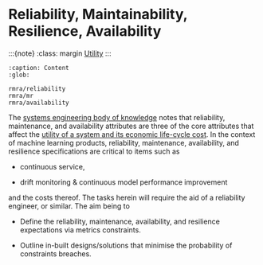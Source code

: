 <br>

# Reliability, Maintainability, Resilience, Availability


:::{note}
:class: margin
[Utility](https://www.oed.com/search/dictionary/?scope=Entries&q=utility)
:::


```{toctree}
:caption: Content
:glob:

rmra/reliability
rmra/mr
rmra/availability
```


The [systems engineering body of knowledge](https://sebokwiki.org/wiki/Guide_to_the_Systems_Engineering_Body_of_Knowledge_(SEBoK)) notes that reliability, maintenance, and availability attributes are three of the core attributes that affect the [utility of a system and its economic life-cycle cost](https://sebokwiki.org/wiki/System_Reliability,_Availability,_and_Maintainability).  In the context of machine learning products, reliability, maintenance, availability, and resilience specifications are critical to items such as

* continuous service,

* drift monitoring & continuous model performance improvement

and the costs thereof.  The tasks herein will require the aid of a reliability engineer, or similar.  The aim being to

* Define the reliability, maintenance, availability, and resilience expectations via metrics constraints.

* Outline in-built designs/solutions that minimise the probability of constraints breaches.

<br>
<br>

<br>
<br>

<br>
<br>

<br>
<br>
